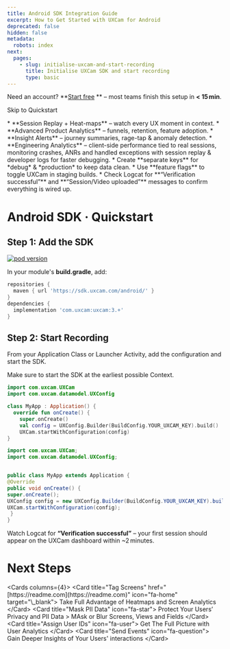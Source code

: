 ```yaml
---
title: Android SDK Integration Guide
excerpt: How to Get Started with UXCam for Android
deprecated: false
hidden: false
metadata:
  robots: index
next:
  pages:
    - slug: initialise-uxcam-and-start-recording
      title: Initialise UXCam SDK and start recording
      type: basic
---
```

<GitHubCallout type="note">Need an account? \*\*[Start free](/signup)                   \*\* – most teams finish this setup in **\< 15 min**.</GitHubCallout>

<JumpCallout to="#android-sdk--quickstart">Skip to Quickstart</JumpCallout>

<Accordion title="Key Benefits After Setup" icon="fa-info-circle">
  * **Session Replay + Heat-maps** – watch every UX moment in context.
  * **Advanced Product Analytics** – funnels, retention, feature adoption.
  * **Insight Alerts** – journey summaries, rage-tap & anomaly detection.
  * **Engineering Analytics** – client-side performance tied to real sessions, monitoring crashes, ANRs and handled exceptions with session replay & developer logs for faster debugging.
</Accordion>

<Accordion title="Tips Before You Begin" icon="fa-bolt">
  * Create **separate keys** for *debug* & *production* to keep data clean.
  * Use **feature flags** to toggle UXCam in staging builds.
  * Check Logcat for **“Verification successful”** and **“Session/Video uploaded”** messages to confirm everything is wired up.
</Accordion>

# Android SDK · Quickstart

## Step 1: Add the SDK

[![pod version](https://img.shields.io/badge/Maven-3.+-green)](#)

In your module's **build.gradle**, add:

```groovy build.gradle (app)
repositories {
  maven { url 'https://sdk.uxcam.com/android/' }
}
dependencies {
  implementation 'com.uxcam:uxcam:3.+'
}
```

## Step 2: Start Recording

From your Application Class or Launcher Activity, add the configuration and start the SDK.

<GitHubCallout type="important">Make sure to start the SDK at the earliest possible Context.</GitHubCallout>

```kotlin Kotlin
import com.uxcam.UXCam
import com.uxcam.datamodel.UXConfig

class MyApp : Application() {
  override fun onCreate() {
    super.onCreate()
    val config = UXConfig.Builder(BuildConfig.YOUR_UXCAM_KEY).build()
    UXCam.startWithConfiguration(config)
}
```
```java Java
import com.uxcam.UXCam;
import com.uxcam.datamodel.UXConfig;


public class MyApp extends Application { 
@Override
public void onCreate() {
super.onCreate();
UXConfig config = new UXConfig.Builder(BuildConfig.YOUR_UXCAM_KEY).build();
UXCam.startWithConfiguration(config);
 }
}
```

<GitHubCallout type="success">Watch Logcat for **“Verification successful”** – your first session should appear on the UXCam dashboard within \~2 minutes.</GitHubCallout>

# Next Steps


\<Cards columns=\{4}>
&#x20; \<Card title="Tag Screens" href="\[https\://readme.com]\(https\://readme.com)" icon="fa-home" target="\\\_blank">
Take Full Advantage of Heatmaps and Screen Analytics
&#x20; \</Card>
&#x20; \<Card title="Mask PII Data" icon="fa-star">
Protect Your Users’ Privacy and PII Data
\> MAsk or Blur Screens, Views and Fields
&#x20; \</Card>
&#x20; \<Card title="Assign User IDs" icon="fa-user">
Get The Full Picture with User Analytics
&#x20; \</Card>
&#x20; \<Card title="Send Events" icon="fa-question">
Gain Deeper Insights of Your Users' interactions
&#x20; \</Card>